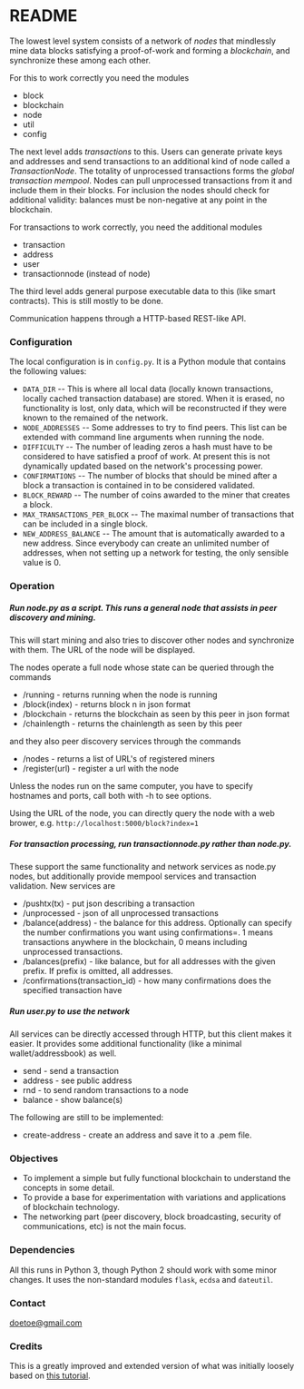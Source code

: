 # README #

The lowest level system consists of a network of *nodes* that mindlessly mine data blocks satisfying a proof-of-work and forming a *blockchain*, and synchronize these among each other.

For this to work correctly you need the modules

* block
* blockchain
* node
* util
* config

The next level adds *transactions* to this. Users can generate private keys and addresses and send transactions to an additional kind of node called a *TransactionNode*. The totality of unprocessed transactions forms the *global transaction mempool*. Nodes can pull unprocessed transactions from it and include them in their blocks. For inclusion the nodes should check for additional validity: balances must be non-negative at any point in the blockchain.

For transactions to work correctly, you need the additional modules

* transaction
* address
* user
* transactionnode (instead of node)

The third level adds general purpose executable data to this (like smart contracts). This is still mostly to be done.

Communication happens through a HTTP-based REST-like API.

### Configuration ###

The local configuration is in `config.py`. It is a Python module that contains the following values:

* `DATA_DIR`         -- This is where all local data (locally known transactions, locally cached transaction database) are stored. When it is erased, no functionality is lost, only data, which will be reconstructed if they were known to the remained of the network.
* `NODE_ADDRESSES`   -- Some addresses to try to find peers. This list can be extended with command line arguments when running the node.
* `DIFFICULTY`       -- The number of leading zeros a hash must have to be considered to have satisfied a proof of work. At present this is not dynamically updated based on the network's processing power.
* `CONFIRMATIONS`    -- The number of blocks that should be mined after a block a transaction is contained in to be considered validated.
* `BLOCK_REWARD`     -- The number of coins awarded to the miner that creates a block.
* `MAX_TRANSACTIONS_PER_BLOCK`  -- The maximal number of transactions that can be included in a single block.
* `NEW_ADDRESS_BALANCE`  -- The amount that is automatically awarded to a new address. Since everybody can create an unlimited number of addresses, when not setting up a network for testing, the only sensible value is 0.

### Operation ###

##### Run node.py as a script. This runs a general node that assists in peer discovery and mining.

This will start mining and also tries to discover other nodes and synchronize with them. The URL of the node will be displayed.

The nodes operate a full node whose state can be queried through the commands
  
  * /running      - returns running when the node is running
  * /block(index) - returns block n in json format
  * /blockchain   - returns the blockchain as seen by this peer in json format
  * /chainlength  - returns the chainlength as seen by this peer

and they also peer discovery services through the commands

  * /nodes           - returns a list of URL's of registered miners
  * /register(url)   - register a url with the node

Unless the nodes run on the same computer, you have to specify hostnames and ports, call both with -h to see options.

Using the URL of the node, you can directly query the node with a web brower, e.g. `http://localhost:5000/block?index=1`

##### For transaction processing, run transactionnode.py rather than node.py.

These support the same functionality and network services as node.py nodes, but additionally provide mempool services and transaction validation. New services are

* /pushtx(tx)       - put json describing a transaction
* /unprocessed      - json of all unprocessed transactions
* /balance(address) - the balance for this address. Optionally can specify the number confirmations you want using confirmations=<n>. 
		      1 means transactions anywhere in the blockchain, 0 means including unprocessed transactions.
* /balances(prefix) - like balance, but for all addresses with the given prefix. If prefix is omitted, all addresses.
* /confirmations(transaction_id)  - how many confirmations does the specified transaction have

##### Run user.py to use the network

All services can be directly accessed through HTTP, but this client makes it easier. It provides some additional functionality (like a minimal wallet/addressbook) as well.

* send              - send a transaction
* address           - see public address
* rnd               - to send random transactions to a node
* balance           - show balance(s)

The following are still to be implemented:

* create-address    - create an address and save it to a .pem file.

### Objectives ###

* To implement a simple but fully functional blockchain to understand the concepts in some detail.
* To provide a base for experimentation with variations and applications of blockchain technology.
* The networking part (peer discovery, block broadcasting, security of communications, etc) is not the main focus. 

### Dependencies ###

All this runs in Python 3, though Python 2 should work with some minor changes. It uses the non-standard modules `flask`, `ecdsa` and `dateutil`.

### Contact ###

doetoe@gmail.com

### Credits ###
This is a greatly improved and extended version of what was initially loosely based on [this tutorial](https://bigishdata.com/2017/10/17/write-your-own-blockchain-part-1-creating-storing-syncing-displaying-mining-and-proving-work/).
